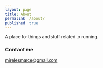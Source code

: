 ```yaml
---
layout: page
title: About
permalink: /about/
published: true
---
```


A place for things and stuff related to running.

### Contact me

mirelesmarce@gmail.com
